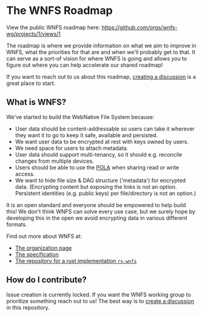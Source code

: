 # The WNFS Roadmap

View the public WNFS roadmap here: https://github.com/orgs/wnfs-wg/projects/1/views/1

The roadmap is where we provide information on what we aim to improve in WNFS, what the priorities for that are and when we'll probably get to that. It can serve as a sort-of vision for where WNFS is going and allows *you* to figure out where you can help accelerate our shared roadmap!

If you want to reach out to us about this roadmap, [creating a discussion](https://github.com/wnfs-wg/roadmap/discussions/new) is a great place to start.

## What is WNFS?

We've started to build the WebNative File System because:
- User data should be content-addressable so users can take it wherever they want it to go to keep it safe, available and persisted.
- We want user data to be encrypted at rest with keys owned by users.
- We need space for users to attach metadata.
- User data should support multi-tenancy, so it should e.g. reconcile changes from multiple devices.
- Users should be able to use the [POLA](https://en.wikipedia.org/wiki/Principle_of_least_privilege) when sharing read or write access.
- We want to hide file size & DAG structure ('metadata') for encrypted data.
  (Encrypting content but exposing the links is not an option. Persistent identities (e.g. public keys) per file/directory is not an option.)

It is an open standard and everyone should be empowered to help build this!
We don't think WNFS can solve every use case, but we surely hope by developing this in the open we avoid encrypting data in various different formats.

Find out more about WNFS at:
- [The organization page](https://github.com/wnfs-wg/)
- [The specification](https://github.com/wnfs-wg/spec)
- [The repository for a rust implementation `rs-wnfs`](https://github.com/wnfs-wg/rs-wnfs)

## How do I contribute?

Issue creation is currently locked. If you want the WNFS working group to prioritize something reach out to us!
The best way is to [create a discussion](https://github.com/wnfs-wg/roadmap/discussions/new) in this repository.
